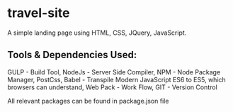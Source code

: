 # travel-site
A simple landing page using HTML, CSS, JQuery, JavaScript.

Tools & Dependencies Used:
--------------------------
GULP - Build Tool,
NodeJs - Server Side Compiler,
NPM - Node Package Manager,
PostCss,
Babel - Transpile Modern JavaScript ES6 to ES5, which browsers can understand,
Web Pack - Work Flow,
GIT - Version Control

All relevant packages can be found in package.json file
